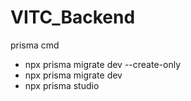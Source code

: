# VITC_Backend

prisma cmd

- npx prisma migrate dev --create-only
- npx prisma migrate dev
- npx prisma studio
